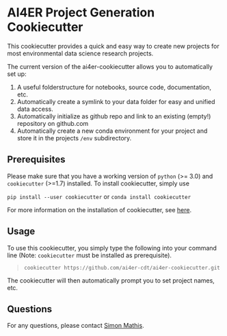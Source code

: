 # AI4ER Project Generation Cookiecutter
This cookiecutter provides a quick and easy way to create new projects for most environmental data science research projects. 

The current version of the ai4er-cookiecutter allows you to automatically set up:
1. A useful folderstructure for notebooks, source code, documentation, etc.
2. Automatically create a symlink to your data folder for easy and unified data access.
3. Automatically initialize as github repo and link to an existing (empty!) repository on github.com
4. Automatically create a new conda environment for your project and store it in the projects `/env` subdirectory. 

## Prerequisites
Please make sure that you have a working version of `python` (>= 3.0) and `cookiecutter` (>=1.7) installed.
To install cookiecutter, simply use 

```pip install --user cookiecutter```
 or 
```conda install cookiecutter```

For more information on the installation of cookiecutter, see [here](https://cookiecutter.readthedocs.io/en/1.7.2/installation.html).

## Usage
To use this cookiecutter, you simply type the following into your command line (Note: `cookiecutter` must be installed as prerequisite).
> ```cookiecutter https://github.com/ai4er-cdt/ai4er-cookiecutter.git``` 

The cookiecutter will then automatically prompt you to set project names, etc.

## Questions
For any questions, please contact [Simon Mathis](mailto:svm34@cam.ac.uk).

